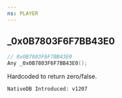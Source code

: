 ```yaml
---
ns: PLAYER
---
```

## _0x0B7803F6F7BB43E0

```c
// 0x0B7803F6F7BB43E0
Any _0x0B7803F6F7BB43E0();
```

Hardcoded to return zero/false.

```
NativeDB Introduced: v1207
```

